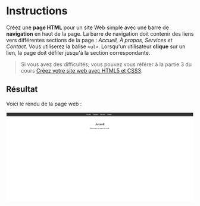 # Instructions

Créez une **page HTML** pour un site Web simple avec une barre de **navigation** en haut de la page. La barre de navigation doit contenir des liens vers différentes sections de la page : *Accueil, À propos, Services et Contact*. Vous utiliserez la balise `<ul>`. Lorsqu'un utilisateur **clique** sur un lien, la page doit défiler jusqu'à la section correspondante.

> Si vous avez des difficultés, vous pouvez vous référer à la partie 3 du cours [Créez votre site web avec HTML5 et CSS3](https://openclassrooms.com/fr/courses/1603881-creez-votre-site-web-avec-html5-et-css3/8061352-structurez-votre-page).

## Résultat

Voici le rendu de la page web :

![Rendu de l'exercice 5](Rendu.JPG)